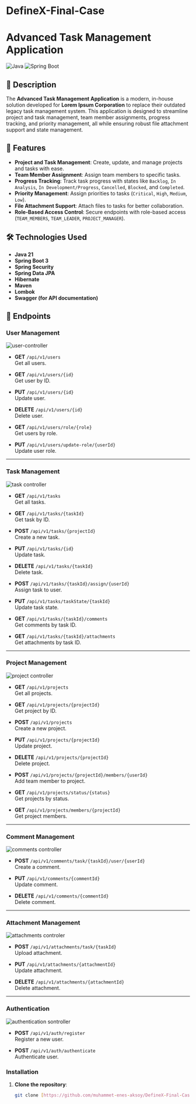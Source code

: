 # DefineX-Final-Case
# Advanced Task Management Application

![Java](https://img.shields.io/badge/Java-21-blue)
![Spring Boot](https://img.shields.io/badge/Spring%20Boot-3.0-green)

## 📝 Description

The **Advanced Task Management Application** is a modern, in-house solution developed for **Lorem Ipsum Corporation** to replace their outdated legacy task management system. This application is designed to streamline project and task management, team member assignments, progress tracking, and priority management, all while ensuring robust file attachment support and state management.

## 🚀 Features

- **Project and Task Management**: Create, update, and manage projects and tasks with ease.
- **Team Member Assignment**: Assign team members to specific tasks.
- **Progress Tracking**: Track task progress with states like `Backlog`, `In Analysis`, `In Development/Progress`, `Cancelled`, `Blocked`, and `Completed`.
- **Priority Management**: Assign priorities to tasks (`Critical`, `High`, `Medium`, `Low`).
- **File Attachment Support**: Attach files to tasks for better collaboration.
- **Role-Based Access Control**: Secure endpoints with role-based access (`TEAM_MEMBERS`, `TEAM_LEADER`, `PROJECT_MANAGER`).

## 🛠️ Technologies Used

- **Java 21**
- **Spring Boot 3**
- **Spring Security**
- **Spring Data JPA**
- **Hibernate**
- **Maven**
- **Lombok**
- **Swagger (for API documentation)**

## 📄 Endpoints

### User Management
![user-controller](https://github.com/user-attachments/assets/6a963cd5-faf0-4155-9e01-383fcd463206)

- **GET** `/api/v1/users`  
  Get all users.

- **GET** `/api/v1/users/{id}`  
  Get user by ID.

- **PUT** `/api/v1/users/{id}`  
  Update user.

- **DELETE** `/api/v1/users/{id}`  
  Delete user.

- **GET** `/api/v1/users/role/{role}`  
  Get users by role.

- **PUT** `/api/v1/users/update-role/{userId}`  
  Update user role.

---

### Task Management
![task controller](https://github.com/user-attachments/assets/5759257b-e9ad-4cf8-8a53-247580e93e67)

- **GET** `/api/v1/tasks`  
  Get all tasks.

- **GET** `/api/v1/tasks/{taskId}`  
  Get task by ID.

- **POST** `/api/v1/tasks/{projectId}`  
  Create a new task.

- **PUT** `/api/v1/tasks/{id}`  
  Update task.

- **DELETE** `/api/v1/tasks/{taskId}`  
  Delete task.

- **POST** `/api/v1/tasks/{taskId}/assign/{userId}`  
  Assign task to user.

- **PUT** `/api/v1/tasks/taskState/{taskId}`  
  Update task state.

- **GET** `/api/v1/tasks/{taskId}/comments`  
  Get comments by task ID.

- **GET** `/api/v1/tasks/{taskId}/attachments`  
  Get attachments by task ID.

---

### Project Management
![project controller](https://github.com/user-attachments/assets/dbaaef17-8937-4829-b7c9-0c6b21e5963a)

- **GET** `/api/v1/projects`  
  Get all projects.

- **GET** `/api/v1/projects/{projectId}`  
  Get project by ID.

- **POST** `/api/v1/projects`  
  Create a new project.

- **PUT** `/api/v1/projects/{projectId}`  
  Update project.

- **DELETE** `/api/v1/projects/{projectId}`  
  Delete project.

- **POST** `/api/v1/projects/{projectId}/members/{userId}`  
  Add team member to project.

- **GET** `/api/v1/projects/status/{status}`  
  Get projects by status.

- **GET** `/api/v1/projects/members/{projectId}`  
  Get project members.

---

### Comment Management
![comments controller](https://github.com/user-attachments/assets/8875ed01-8d0c-4dd9-8988-4255599c7882)

- **POST** `/api/v1/comments/task/{taskId}/user/{userId}`  
  Create a comment.

- **PUT** `/api/v1/comments/{commentId}`  
  Update comment.

- **DELETE** `/api/v1/comments/{commentId}`  
  Delete comment.

---

### Attachment Management
![attachments controler](https://github.com/user-attachments/assets/db709bbf-c8cd-48fa-864a-b2b39a55b341)

- **POST** `/api/v1/attachments/task/{taskId}`  
  Upload attachment.

- **PUT** `/api/v1/attachments/{attachmentId}`  
  Update attachment.

- **DELETE** `/api/v1/attachments/{attachmentId}`  
  Delete attachment.

---

### Authentication
![authentication sontroller](https://github.com/user-attachments/assets/7afcd440-fa4e-4e1e-b311-875bd61d78bd)

- **POST** `/api/v1/auth/register`  
  Register a new user.

- **POST** `/api/v1/auth/authenticate`  
  Authenticate user.

### Installation

1. **Clone the repository**:
   ```bash
   git clone [https://github.com/muhammet-enes-aksoy/DefineX-Final-Case]

